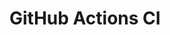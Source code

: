 # GitHub Actions CI





















































































































































































































































































































































































































































































































































































































































































































































































































































































































































































































































































